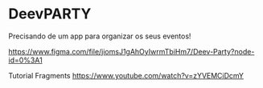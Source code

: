 # DeevPARTY

Precisando de um app para organizar os seus eventos!

https://www.figma.com/file/jiomsJ1gAhOyIwrmTbiHm7/Deev-Party?node-id=0%3A1

Tutorial Fragments
https://www.youtube.com/watch?v=zYVEMCiDcmY
